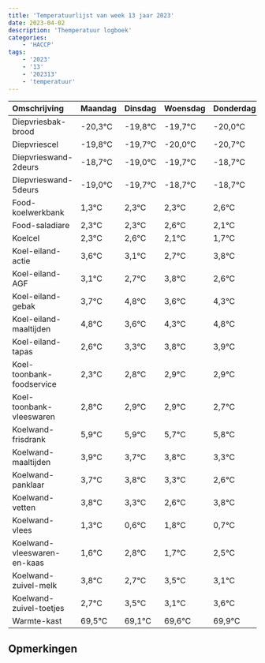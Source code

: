 ```yaml
---
title: 'Temperatuurlijst van week 13 jaar 2023'
date: 2023-04-02
description: 'Themperatuur logboek'
categories:
    - 'HACCP'
tags:
    - '2023'
    - '13'
    - '202313'
    - 'temperatuur'
---
```

|Omschrijving|Maandag|Dinsdag|Woensdag|Donderdag|Vrijdag|Zaterdag|Zondag|
|:---|:---|:---|:---|:---|:---|:---|:---|
|Diepvriesbak-brood|-20,3°C|-19,8°C|-19,7°C|-20,0°C|-20,7°C|-19,7°C|-19,7°C|
|Diepvriescel|-19,8°C|-19,7°C|-20,0°C|-20,7°C|-19,7°C|-19,7°C|-19,4°C|
|Diepvrieswand-2deurs|-18,7°C|-19,0°C|-19,7°C|-18,7°C|-18,7°C|-18,4°C|-18,9°C|
|Diepvrieswand-5deurs|-19,0°C|-19,7°C|-18,7°C|-18,7°C|-18,4°C|-18,9°C|-19,3°C|
|Food-koelwerkbank|1,3°C|2,3°C|2,3°C|2,6°C|2,1°C|1,7°C|2,8°C|
|Food-saladiare|2,3°C|2,3°C|2,6°C|2,1°C|1,7°C|2,8°C|1,6°C|
|Koelcel|2,3°C|2,6°C|2,1°C|1,7°C|2,8°C|1,6°C|2,3°C|
|Koel-eiland-actie|3,6°C|3,1°C|2,7°C|3,8°C|2,6°C|3,3°C|3,8°C|
|Koel-eiland-AGF|3,1°C|2,7°C|3,8°C|2,6°C|3,3°C|3,8°C|3,9°C|
|Koel-eiland-gebak|3,7°C|4,8°C|3,6°C|4,3°C|4,8°C|4,9°C|4,9°C|
|Koel-eiland-maaltijden|4,8°C|3,6°C|4,3°C|4,8°C|4,9°C|4,9°C|4,7°C|
|Koel-eiland-tapas|2,6°C|3,3°C|3,8°C|3,9°C|3,9°C|3,7°C|3,8°C|
|Koel-toonbank-foodservice|2,3°C|2,8°C|2,9°C|2,9°C|2,7°C|2,8°C|2,3°C|
|Koel-toonbank-vleeswaren|2,8°C|2,9°C|2,9°C|2,7°C|2,8°C|2,3°C|1,6°C|
|Koelwand-frisdrank|5,9°C|5,9°C|5,7°C|5,8°C|5,3°C|4,6°C|5,8°C|
|Koelwand-maaltijden|3,9°C|3,7°C|3,8°C|3,3°C|2,6°C|3,8°C|2,7°C|
|Koelwand-panklaar|3,7°C|3,8°C|3,3°C|2,6°C|3,8°C|2,7°C|3,5°C|
|Koelwand-vetten|3,8°C|3,3°C|2,6°C|3,8°C|2,7°C|3,5°C|3,1°C|
|Koelwand-vlees|1,3°C|0,6°C|1,8°C|0,7°C|1,5°C|1,1°C|1,6°C|
|Koelwand-vleeswaren-en-kaas|1,6°C|2,8°C|1,7°C|2,5°C|2,1°C|2,6°C|2,9°C|
|Koelwand-zuivel-melk|3,8°C|2,7°C|3,5°C|3,1°C|3,6°C|3,9°C|3,3°C|
|Koelwand-zuivel-toetjes|2,7°C|3,5°C|3,1°C|3,6°C|3,9°C|3,3°C|3,3°C|
|Warmte-kast|69,5°C|69,1°C|69,6°C|69,9°C|69,3°C|69,3°C|69,1°C|

## Opmerkingen


